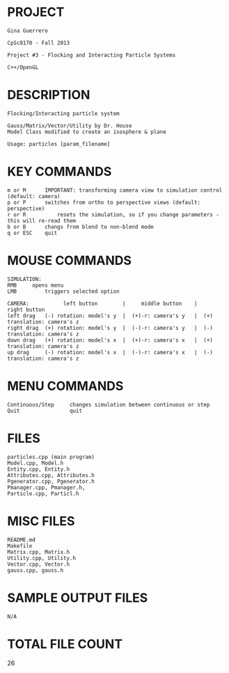 PROJECT
==================================================================

	Gina Guerrero

	CpSc8170 - Fall 2013

	Project #3 - Flocking and Interacting Particle Systems

	C++/OpenGL



DESCRIPTION
==================================================================

	Flocking/Interacting particle system

	Gauss/Matrix/Vector/Utility by Dr. House
	Model Class modified to create an isosphere & plane

	Usage: particles [param_filename]


KEY COMMANDS
==================================================================
	m or M		IMPORTANT: transforming camera view to simulation control (default: camera)
	p or P		switches from ortho to perspective views (default: perspective)
	r or R      	resets the simulation, so if you change parameters - this will re-read them
	b or B		changs from blend to non-blend mode
	q or ESC	quit


MOUSE COMMANDS
==================================================================
	SIMULATION:
	RMB		opens menu
	LMB 		triggers selected option

	CAMERA: 		  left button		 |	   middle button  	|		right button
	left drag	(-) rotation: model's y	 |  (+)-r: camera's y	|  (+) translation: camera's z
	right drag	(+) rotation: model's y	 |  (-)-r: camera's y	|  (-) translation: camera's z
	down drag	(+) rotation: model's x	 |  (+)-r: camera's x	|  (+) translation: camera's z
	up drag		(-) rotation: model's x	 |  (-)-r: camera's x	|  (-) translation: camera's z


MENU COMMANDS
==================================================================
	Continuous/Step		changes simulation between continuous or step
	Quit				quit


FILES
==================================================================
	particles.cpp (main program)
	Model.cpp, Model.h
	Entity.cpp, Entity.h
	Attributes.cpp, Attributes.h
	Pgenerator.cpp, Pgenerator.h
	Pmanager.cpp, Pmanager.h,
	Particle.cpp, Particl.h


MISC FILES
==================================================================
	README.md
	Makefile
	Matrix.cpp, Matrix.h
	Utility.cpp, Utility.h
	Vector.cpp, Vector.h
	gauss.cpp, gauss.h


SAMPLE OUTPUT FILES
==================================================================
	N/A


TOTAL FILE COUNT
==================================================================
26
